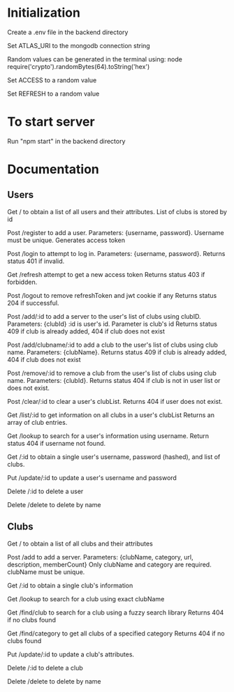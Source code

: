 # Initialization
Create a .env file in the backend directory

Set ATLAS_URI to the mongodb connection string

Random values can be generated in the terminal using:
	node
	require('crypto').randomBytes(64).toString('hex')

Set ACCESS to a random value

Set REFRESH to a random value


# To start server
Run "npm start" in the backend directory

# Documentation
## Users
Get / to obtain a list of all users and their attributes.
List of clubs is stored by id

Post /register to add a user. Parameters: {username, password}. Username must be unique.
Generates access token

Post /login to attempt to log in. Parameters: {username, password}. 
Returns status 401 if invalid.

Get /refresh attempt to get a new access token
Returns status 403 if forbidden.

Post /logout to remove refreshToken and jwt cookie if any
Returns status 204 if successful.

Post /add/:id to add a server to the user's list of clubs using clubID. Parameters: {clubId}
:id is user's id. Parameter is club's id
Returns status 409 if club is already added, 404 if club does not exist

Post /add/clubname/:id to add a club to the user's list of clubs using club name. 
Parameters: {clubName}. Returns status 409 if club is already added, 404 if club does not exist

Post /remove/:id to remove a club from the user's list of clubs using club name. 
Parameters: {clubId}. Returns status 404 if club is not in user list or does not exist.

Post /clear/:id to clear a user's clubList. Returns 404 if user does not exist.

Get /list/:id to get information on all clubs in a user's clubList
Returns an array of club entries.

Get /lookup to search for a user's information using username.
Return status 404 if username not found. 

Get /:id to obtain a single user's username, password (hashed), and list of clubs.

Put /update/:id to update a user's username and password

Delete /:id to delete a user

Delete /delete to delete by name

## Clubs
Get / to obtain a list of all clubs and their attributes

Post /add to add a server. Parameters: {clubName, category, url, description, memberCount}
Only clubName and category are required. clubName must be unique.

Get /:id to obtain a single club's information

Get /lookup to search for a club using exact clubName

Get /find/club to search for a club using a fuzzy search library
Returns 404 if no clubs found

Get /find/category to get all clubs of a specified category
Returns 404 if no clubs found

Put /update/:id to update a club's attributes. 

Delete /:id to delete a club

Delete /delete to delete by name
